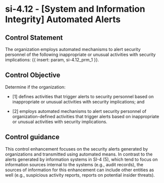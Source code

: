 # si-4.12 - \[System and Information Integrity\] Automated Alerts

## Control Statement

The organization employs automated mechanisms to alert security personnel of the following inappropriate or unusual activities with security implications: {{ insert: param, si-4.12_prm_1 }}.

## Control Objective

Determine if the organization:

- \[1\] defines activities that trigger alerts to security personnel based on inappropriate or unusual activities with security implications; and

- \[2\] employs automated mechanisms to alert security personnel of organization-defined activities that trigger alerts based on inappropriate or unusual activities with security implications.

## Control guidance

This control enhancement focuses on the security alerts generated by organizations and transmitted using automated means. In contrast to the alerts generated by information systems in SI-4 (5), which tend to focus on information sources internal to the systems (e.g., audit records), the sources of information for this enhancement can include other entities as well (e.g., suspicious activity reports, reports on potential insider threats).
